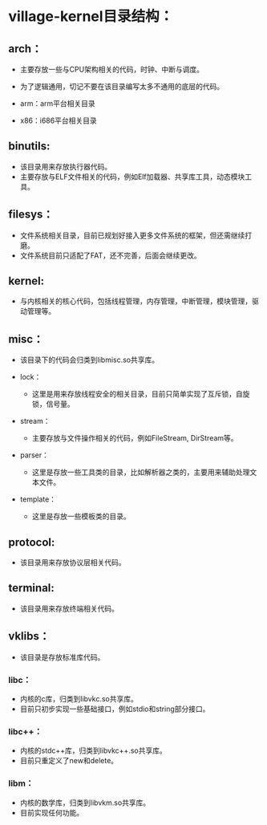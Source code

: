 # village-kernel目录结构：

## arch：
- 主要存放一些与CPU架构相关的代码，时钟、中断与调度。
- 为了逻辑通用，切记不要在该目录编写太多不通用的底层的代码。

- arm：arm平台相关目录
- x86：i686平台相关目录

## binutils:
- 该目录用来存放执行器代码。
- 主要存放与ELF文件相关的代码，例如Elf加载器、共享库工具，动态模块工具。

## filesys：
- 文件系统相关目录，目前已规划好接入更多文件系统的框架，但还需继续打磨。
- 文件系统目前只适配了FAT，还不完善，后面会继续更改。

## kernel:
- 与内核相关的核心代码，包括线程管理，内存管理，中断管理，模块管理，驱动管理等。

## misc：
- 该目录下的代码会归类到libmisc.so共享库。

- lock：
	- 这里是用来存放线程安全的相关目录，目前只简单实现了互斥锁，自旋锁，信号量。

- stream：
	- 主要存放与文件操作相关的代码，例如FileStream, DirStream等。

- parser：
	- 这里是存放一些工具类的目录，比如解析器之类的，主要用来辅助处理文本文件。

- template：
    - 这里是存放一些模板类的目录。

## protocol:
- 该目录用来存放协议层相关代码。

## terminal:
- 该目录用来存放终端相关代码。

## vklibs：
- 该目录是存放标准库代码。

### libc：
- 内核的c库，归类到libvkc.so共享库。
- 目前只初步实现一些基础接口，例如stdio和string部分接口。

### libc++：
- 内核的stdc++库，归类到libvkc++.so共享库。
- 目前只重定义了new和delete。

### libm：
- 内核的数学库，归类到libvkm.so共享库。
- 目前实现任何功能。
